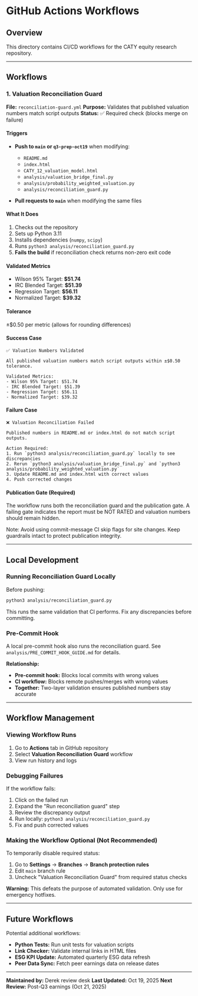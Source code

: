 # GitHub Actions Workflows

## Overview

This directory contains CI/CD workflows for the CATY equity research repository.

---

## Workflows

### 1. Valuation Reconciliation Guard

**File:** `reconciliation-guard.yml`
**Purpose:** Validates that published valuation numbers match script outputs
**Status:** ✅ Required check (blocks merge on failure)

#### Triggers

- **Push to `main` or `q3-prep-oct19`** when modifying:
  - `README.md`
  - `index.html`
  - `CATY_12_valuation_model.html`
  - `analysis/valuation_bridge_final.py`
  - `analysis/probability_weighted_valuation.py`
  - `analysis/reconciliation_guard.py`

- **Pull requests to `main`** when modifying the same files

#### What It Does

1. Checks out the repository
2. Sets up Python 3.11
3. Installs dependencies (`numpy`, `scipy`)
4. Runs `python3 analysis/reconciliation_guard.py`
5. **Fails the build** if reconciliation check returns non-zero exit code

#### Validated Metrics

- Wilson 95% Target: **$51.74**
- IRC Blended Target: **$51.39**
- Regression Target: **$56.11**
- Normalized Target: **$39.32**

#### Tolerance

±$0.50 per metric (allows for rounding differences)

#### Success Case

```
✅ Valuation Numbers Validated

All published valuation numbers match script outputs within ±$0.50 tolerance.

Validated Metrics:
- Wilson 95% Target: $51.74
- IRC Blended Target: $51.39
- Regression Target: $56.11
- Normalized Target: $39.32
```

#### Failure Case

```
❌ Valuation Reconciliation Failed

Published numbers in README.md or index.html do not match script outputs.

Action Required:
1. Run `python3 analysis/reconciliation_guard.py` locally to see discrepancies
2. Rerun `python3 analysis/valuation_bridge_final.py` and `python3 analysis/probability_weighted_valuation.py`
3. Update README.md and index.html with correct values
4. Push corrected changes
```

#### Publication Gate (Required)

The workflow runs both the reconciliation guard and the publication gate. A failing gate indicates the report must be NOT RATED and valuation numbers should remain hidden.

Note: Avoid using commit-message CI skip flags for site changes. Keep guardrails intact to protect publication integrity.

---

## Local Development

### Running Reconciliation Guard Locally

Before pushing:

```bash
python3 analysis/reconciliation_guard.py
```

This runs the same validation that CI performs. Fix any discrepancies before committing.

### Pre-Commit Hook

A local pre-commit hook also runs the reconciliation guard. See `analysis/PRE_COMMIT_HOOK_GUIDE.md` for details.

**Relationship:**
- **Pre-commit hook:** Blocks local commits with wrong values
- **CI workflow:** Blocks remote pushes/merges with wrong values
- **Together:** Two-layer validation ensures published numbers stay accurate

---

## Workflow Management

### Viewing Workflow Runs

1. Go to **Actions** tab in GitHub repository
2. Select **Valuation Reconciliation Guard** workflow
3. View run history and logs

### Debugging Failures

If the workflow fails:

1. Click on the failed run
2. Expand the "Run reconciliation guard" step
3. Review the discrepancy output
4. Run locally: `python3 analysis/reconciliation_guard.py`
5. Fix and push corrected values

### Making the Workflow Optional (Not Recommended)

To temporarily disable required status:

1. Go to **Settings** → **Branches** → **Branch protection rules**
2. Edit `main` branch rule
3. Uncheck "Valuation Reconciliation Guard" from required status checks

**Warning:** This defeats the purpose of automated validation. Only use for emergency hotfixes.

---

## Future Workflows

Potential additional workflows:

- **Python Tests:** Run unit tests for valuation scripts
- **Link Checker:** Validate internal links in HTML files
- **ESG KPI Update:** Automated quarterly ESG data refresh
- **Peer Data Sync:** Fetch peer earnings data on release dates

---

**Maintained by:** Derek review desk
**Last Updated:** Oct 19, 2025
**Next Review:** Post-Q3 earnings (Oct 21, 2025)
